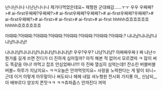 난나난나나
나난난나나나
제가다먹었은데요~
채형원 군대왜감......ㅜㅜ
우우
우쨔쨔?># ai-first우쨔쨔?우쨔쨔?># ai-first우쨔쨔?우쨔쨔?># ai-first우쨔쨔?우쨔쨔?># ai-first우쨔쨔?># ai-first># ai-first># ai-first># ai-first
hhhhh흐흐흐흐흐흐hhhhh흐흐흐흐흐흐

아땨땨:?아땨땨:?아땨땨:?아땨땨:?아땨땨:?아땨땨:?아땨땨:?아땨땨:?
냐냐냥!냐냐냥!냐냐냥!냐냐냥!

냐냐냐냥!냐냐냐냥!냐냐냐냥!냐냐냐냥!
우우?우우?
냐냥?냐냥?
아쨔쨔우짜ㅑ쨔
냐냔ㅇ
뭔가를 길게 쓰면
잔디가 더 진하게 심어질까?
아직 해본 적 없어서 모르겠따 ㅋ
많이 써도 똑같음
아나! 까먹고 잡초 안심었짜나!!!!
아 진짜 열심히 심억는데!!
잔소린 버블버블버블~
하루가 지났지요~
ㅋㅋ오늘은 안까먹엇지요~
사랑을 노력한다는 게 말이 되니~
근데 이거 이렇게 아무말이나 써도되나
헤헤 내일 셔누형원 전시회 가지롱
아,, 신남되,,,
아 배부르다
양꼬치 쫀맛ㅋㅋ
ㅋㅋ츄파츕스 안까진다
꺼억
